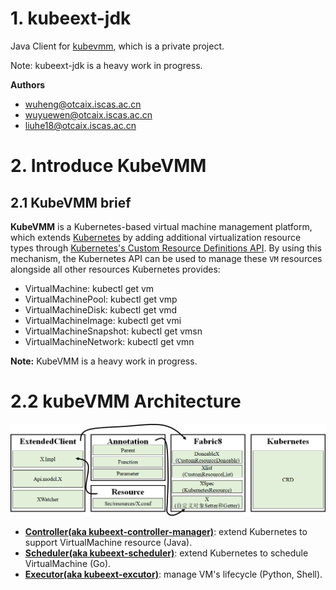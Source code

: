 # 1. kubeext-jdk
Java Client for [kubevmm](https://github.com/syswu/kubevmm), which is a private project.

Note: kubeext-jdk is a heavy work in progress.

**Authors**
- wuheng@otcaix.iscas.ac.cn
- wuyuewen@otcaix.iscas.ac.cn
- liuhe18@otcaix.iscas.ac.cn

# 2. Introduce KubeVMM 

## 2.1 KubeVMM brief

**KubeVMM** is a Kubernetes-based virtual machine management platform, which extends [Kubernetes](https://kubernetes.io/) by adding
additional virtualization resource types through
[Kubernetes's Custom Resource Definitions API](https://kubernetes.io/docs/tasks/access-kubernetes-api/custom-resources/custom-resource-definitions/). By using this mechanism, the Kubernetes API can be used to manage these `VM`
resources alongside all other resources Kubernetes provides: 

- VirtualMachine: kubectl get vm
- VirtualMachinePool: kubectl get vmp
- VirtualMachineDisk: kubectl get vmd
- VirtualMachineImage: kubectl get vmi
- VirtualMachineSnapshot: kubectl get vmsn
- VirtualMachineNetwork: kubectl get vmn

**Note:** KubeVMM is a heavy work in progress.

# 2.2 kubeVMM Architecture

![avatar](docs/images/arch.png)

- **[Controller(aka kubeext-controller-manager)](https://github.com/kubesys/kubeext-controller-manager)**: extend Kubernetes to support VirtualMachine resource (Java).
- **[Scheduler(aka kubeext-scheduler)](https://github.com/kubesys/kubeext-scheduler)**:  extend Kubernetes to schedule VirtualMachine (Go).
- **[Executor(aka kubeext-excutor)](https://github.com/kubesys/kubeext-excutor)**:  manage VM's lifecycle (Python, Shell).

